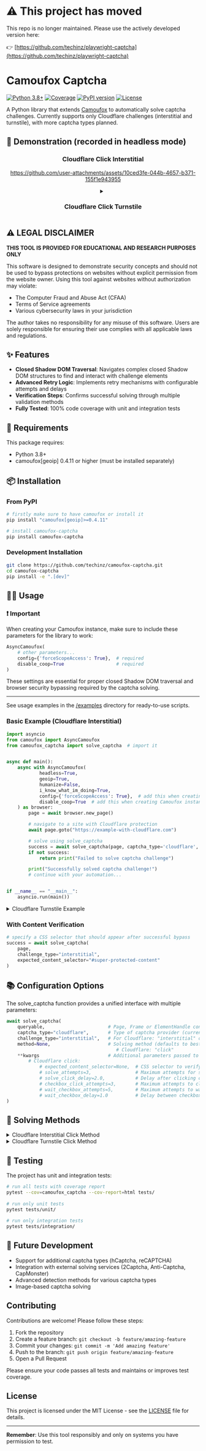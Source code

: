 # ⚠️ This project has moved

This repo is no longer maintained. Please use the actively developed version here:

👉 [https://github.com/techinz/playwright-captcha](https://github.com/techinz/playwright-captcha)

# Camoufox Captcha

[![Python 3.8+](https://img.shields.io/badge/Python-3.8+-blue.svg)](https://www.python.org/downloads/)
[![Coverage](https://img.shields.io/badge/Coverage-100%25-brightgreen.svg)](https://pytest-cov.readthedocs.io/en/latest/readme.html#acknowledgements)
[![PyPI version](https://img.shields.io/pypi/v/camoufox-captcha.svg)](https://pypi.org/project/camoufox-captcha/)
[![License](https://img.shields.io/badge/License-MIT-green.svg)](LICENSE)

A Python library that extends [Camoufox](https://github.com/daijro/camoufox) to automatically solve captcha challenges. Currently supports only Cloudflare challenges (interstitial and turnstile), with more captcha types planned.

## 📸 Demonstration (recorded in headless mode)

<div align="center">
  <h3>Cloudflare Click Interstitial</h3>

  https://github.com/user-attachments/assets/10ced3fe-044b-4657-b371-155f1e943955

  <details> 
  <summary><h3>Cloudflare Click Turnstile</h3></summary>

  https://github.com/user-attachments/assets/90206e23-ac2f-4e45-a4c4-e1fd7e8f17e3

  </details>
</div>

## ⚠️ LEGAL DISCLAIMER

**THIS TOOL IS PROVIDED FOR EDUCATIONAL AND RESEARCH PURPOSES ONLY**

This software is designed to demonstrate security concepts and should not be used to bypass protections on websites without explicit permission from the website owner. Using this tool against websites without authorization may violate:

- The Computer Fraud and Abuse Act (CFAA)
- Terms of Service agreements
- Various cybersecurity laws in your jurisdiction

The author takes no responsibility for any misuse of this software. Users are solely responsible for ensuring their use complies with all applicable laws and regulations.

## ✨ Features

- **Closed Shadow DOM Traversal**: Navigates complex closed Shadow DOM structures to find and interact with challenge elements
- **Advanced Retry Logic**: Implements retry mechanisms with configurable attempts and delays
- **Verification Steps**: Confirms successful solving through multiple validation methods
- **Fully Tested**: 100% code coverage with unit and integration tests

## 📖 Requirements

This package requires:
- Python 3.8+
- camoufox[geoip] 0.4.11 or higher (must be installed separately)

## 📦 Installation

### From PyPI

```bash
# firstly make sure to have camoufox or install it 
pip install "camoufox[geoip]>=0.4.11"

# install camoufox-captcha
pip install camoufox-captcha
```

### Development Installation

```bash
git clone https://github.com/techinz/camoufox-captcha.git
cd camoufox-captcha
pip install -e ".[dev]"
```

## 👨‍💻 Usage

### ❗️ Important

When creating your Camoufox instance, make sure to include these parameters for the library to work:

```python
AsyncCamoufox(
    # other parameters...
    config={'forceScopeAccess': True},  # required
    disable_coop=True                   # required
)
```

These settings are essential for proper closed Shadow DOM traversal and browser security bypassing required by the captcha solving.


---  


See usage examples in the [/examples](https://github.com/techinz/camoufox-captcha/tree/main/examples) directory for ready-to-use scripts.

### Basic Example (Cloudflare Interstitial)

```python
import asyncio
from camoufox import AsyncCamoufox
from camoufox_captcha import solve_captcha  # import it


async def main():
    async with AsyncCamoufox(
            headless=True,
            geoip=True,
            humanize=False,
            i_know_what_im_doing=True,
            config={'forceScopeAccess': True},  # add this when creating Camoufox instance
            disable_coop=True  # add this when creating Camoufox instance
    ) as browser:
        page = await browser.new_page()

        # navigate to a site with Cloudflare protection
        await page.goto("https://example-with-cloudflare.com")

        # solve using solve_captcha
        success = await solve_captcha(page, captcha_type='cloudflare', challenge_type='interstitial')
        if not success:
            return print("Failed to solve captcha challenge")

        print("Successfully solved captcha challenge!")
        # continue with your automation...


if __name__ == "__main__":
    asyncio.run(main())
```

<details>
<summary>Cloudflare Turnstile Example</summary>

### Cloudflare Turnstile Example

```python
import asyncio
from camoufox import AsyncCamoufox
from camoufox_captcha import solve_captcha  # import it


async def main():
    async with AsyncCamoufox(
            headless=True,
            geoip=True,
            humanize=False,
            i_know_what_im_doing=True,
            config={'forceScopeAccess': True},  # add this when creating Camoufox instance
            disable_coop=True  # add this when creating Camoufox instance
    ) as browser:
        page = await browser.new_page()

        await page.goto("https://site-with-turnstile.com")

        # locate the container with the Turnstile challenge
        turnstile_container = await page.wait_for_selector('.turnstile_container')

        # specify challenge type for Turnstile
        success = await solve_captcha(
            turnstile_container,
            captcha_type="cloudflare",
            challenge_type="turnstile"
        )

        if not success:
            return print("Failed to solve captcha challenge")

        print("Successfully solved captcha challenge!")
        # continue with your automation...


if __name__ == "__main__":
    asyncio.run(main())
```
</details>

### With Content Verification

```python
# specify a CSS selector that should appear after successful bypass
success = await solve_captcha(
    page,
    challenge_type="interstitial",
    expected_content_selector="#super-protected-content"
)
```

## 📚 Configuration Options

The solve_captcha function provides a unified interface with multiple parameters:

```python
await solve_captcha(
    queryable,                       # Page, Frame or ElementHandle containing the captcha
    captcha_type="cloudflare",       # Type of captcha provider (currently only "cloudflare")
    challenge_type="interstitial",   # For Cloudflare: "interstitial" or "turnstile"
    method=None,                     # Solving method (defaults to best available for the captcha type):
                                        # Cloudflare: "click"
    **kwargs                         # Additional parameters passed to the specific solver:
        # Cloudflare click:
            # expected_content_selector=None,  # CSS selector to verify solving success
            # solve_attempts=3,                # Maximum attempts for solving
            # solve_click_delay=2.0,           # Delay after clicking checkbox in seconds
            # checkbox_click_attempts=3,       # Maximum attempts to click the checkbox
            # wait_checkbox_attempts=5,        # Maximum attempts to wait for checkbox readiness
            # wait_checkbox_delay=1.0          # Delay between checkbox readiness checks
)
```

## 🧠 Solving Methods

<details>
<summary>Cloudflare Interstitial Click Method</summary>

### Cloudflare Interstitial Click Method

This method handles Cloudflare's full-page interstitial challenge that appears before accessing protected content.

**How it works:**
1. Detects the Cloudflare challenge page through specific DOM elements
2. Finds all iframes in the page's Shadow DOM tree
3. Searches for the checkbox inside security frames
4. Simulates a user click on the verification checkbox
5. Waits for the page to reload or challenge to disappear
6. Verifies success by checking for expected content or absence of challenge
</details>

<details>
<summary>Cloudflare Turnstile Click Method</summary>

### Cloudflare Turnstile Click Method

This method handles Cloudflare's Turnstile widget that appears embedded within forms or other page elements.

**How it works:**
1. Targets the Turnstile widget container element
2. Finds all iframes in the page's Shadow DOM tree
3. Searches for the checkbox inside security frames
4. Simulates a user click on the verification checkbox
5. Monitors for completion by watching for success state elements
5. Verifies success by checking for expected content or success element in the widget
</details>

## 🧪 Testing

The project has unit and integration tests:

```bash
# run all tests with coverage report
pytest --cov=camoufox_captcha --cov-report=html tests/
    
# run only unit tests
pytest tests/unit/
    
# run only integration tests
pytest tests/integration/
```

## 🔮 Future Development

- Support for additional captcha types (hCaptcha, reCAPTCHA)
- Integration with external solving services (2Captcha, Anti-Captcha, CapMonster) 
- Advanced detection methods for various captcha types
- Image-based captcha solving

## Contributing

Contributions are welcome! Please follow these steps:

1. Fork the repository
2. Create a feature branch: `git checkout -b feature/amazing-feature`
3. Commit your changes: `git commit -m 'Add amazing feature'`
4. Push to the branch: `git push origin feature/amazing-feature`
5. Open a Pull Request

Please ensure your code passes all tests and maintains or improves test coverage.

## License

This project is licensed under the MIT License - see the [LICENSE](https://github.com/techinz/camoufox-captcha/tree/main/LICENSE) file for details.

---

**Remember**: Use this tool responsibly and only on systems you have permission to test.